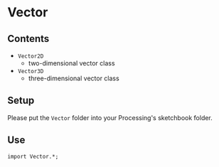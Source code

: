 # Vector

## Contents

- `Vector2D`
	- two-dimensional vector class
- `Vector3D`
	- three-dimensional vector class

## Setup

Please put the `Vector` folder into your Processing's sketchbook folder.

## Use

```processing
import Vector.*;
```

